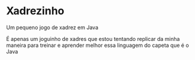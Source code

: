 # Xadrezinho
Um pequeno jogo de xadrez em Java

  É apenas um joguinho de xadres que estou tentando
replicar da minha maneira para treinar e aprender
melhor essa linguagem do capeta que é o Java
